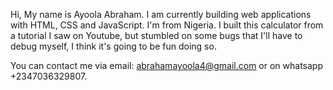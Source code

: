 Hi, My name is Ayoola Abraham.
I am currently building web applications with HTML, CSS and JavaScript.
I'm from Nigeria.
I built this calculator from a tutorial I saw on Youtube, but stumbled on some bugs that I'll have to debug myself, I think it's going to be fun doing so.

You can contact me via email: abrahamayoola4@gmail.com or on whatsapp +2347036329807.
